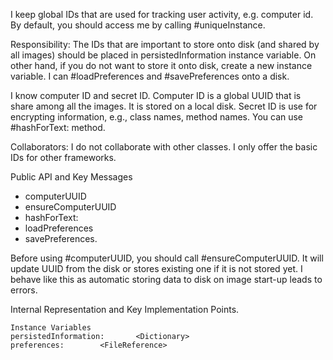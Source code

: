 I keep global IDs that are used for tracking user activity, e.g. computer id. By default, you should access me by calling #uniqueInstance.Responsibility:The IDs that are important to store onto disk (and shared by all images) should be placed in persistedInformation instance variable. On other hand, if you do not want to store it onto disk, create a new instance variable. I can #loadPreferences and #savePreferences onto a disk.I know computer ID and secret ID. Computer ID is a global UUID that is share among all the images. It is stored on a local disk. Secret ID is use for encrypting information, e.g., class names, method names. You can use #hashForText: method.Collaborators: I do not collaborate with other classes. I only offer the basic IDs for other frameworks.Public API and Key Messages- computerUUID - ensureComputerUUID- hashForText:- loadPreferences - savePreferences.Before using #computerUUID, you should call #ensureComputerUUID. It will update UUID from the disk or stores existing one if it is not stored yet. I behave like this as automatic storing data to disk on image start-up leads to errors.Internal Representation and Key Implementation Points.    Instance Variables	persistedInformation:		<Dictionary>	preferences:		<FileReference>